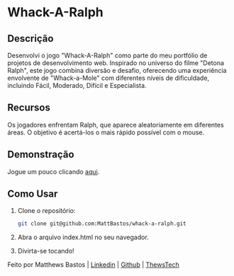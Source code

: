# Whack-A-Ralph

## Descrição

Desenvolvi o jogo "Whack-A-Ralph" como parte do meu portfólio de projetos de desenvolvimento web. Inspirado no universo do filme "Detona Ralph", este jogo combina diversão e desafio, oferecendo uma experiência envolvente de "Whack-a-Mole" com diferentes níveis de dificuldade, incluindo Fácil, Moderado, Difícil e Especialista.

## Recursos

Os jogadores enfrentam Ralph, que aparece aleatoriamente em diferentes áreas. O objetivo é acertá-los o mais rápido possível com o mouse.

## Demonstração

Jogue um pouco clicando [aqui](hhttps://mattbastos.github.io/whack-a-ralph/).

## Como Usar

1. Clone o repositório:

   ```bash
   git clone git@github.com:MattBastos/whack-a-ralph.git
   ```

2. Abra o arquivo index.html no seu navegador.

3. Divirta-se tocando!

Feito por Matthews Bastos | [Linkedin](https://www.linkedin.com/in/matthewsbastos/) | [Github](https://github.com/MattBastos) | [ThewsTech](https://www.thewstech.dev/)
